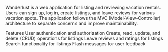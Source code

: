 
Wanderlust is a web application for listing and reviewing vacation rentals. Users can sign up, log in, create listings, and leave reviews for various vacation spots. The application follows the MVC (Model-View-Controller) architecture to separate concerns and improve maintainability.

Features
User authentication and authorization
Create, read, update, and delete (CRUD) operations for listings
Leave reviews and ratings for listings
Search functionality for listings
Flash messages for user feedback
